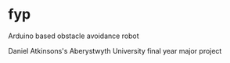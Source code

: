 fyp
===

Arduino based obstacle avoidance robot

Daniel Atkinsons's Aberystwyth University final year major project
